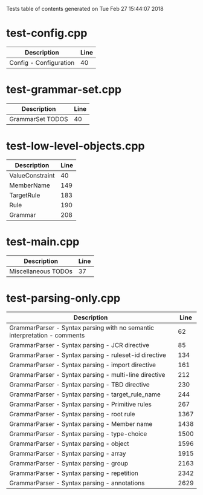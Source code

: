 Tests table of contents generated on Tue Feb 27 15:44:07 2018

# test-config.cpp
| Description | Line |
|-------------|------|
| Config - Configuration | 40 |

# test-grammar-set.cpp
| Description | Line |
|-------------|------|
| GrammarSet TODOS | 40 |

# test-low-level-objects.cpp
| Description | Line |
|-------------|------|
| ValueConstraint | 40 |
| MemberName | 149 |
| TargetRule | 183 |
| Rule | 190 |
| Grammar | 208 |

# test-main.cpp
| Description | Line |
|-------------|------|
| Miscellaneous TODOs | 37 |

# test-parsing-only.cpp
| Description | Line |
|-------------|------|
| GrammarParser - Syntax parsing with no semantic interpretation - comments | 62 |
| GrammarParser - Syntax parsing - JCR directive | 85 |
| GrammarParser - Syntax parsing - ruleset-id directive | 134 |
| GrammarParser - Syntax parsing - import directive | 161 |
| GrammarParser - Syntax parsing - multi-line directive | 212 |
| GrammarParser - Syntax parsing - TBD directive | 230 |
| GrammarParser - Syntax parsing - target_rule_name | 244 |
| GrammarParser - Syntax parsing - Primitive rules | 267 |
| GrammarParser - Syntax parsing - root rule | 1367 |
| GrammarParser - Syntax parsing - Member name | 1438 |
| GrammarParser - Syntax parsing - type-choice | 1500 |
| GrammarParser - Syntax parsing - object | 1596 |
| GrammarParser - Syntax parsing - array | 1915 |
| GrammarParser - Syntax parsing - group | 2163 |
| GrammarParser - Syntax parsing - repetition | 2342 |
| GrammarParser - Syntax parsing - annotations | 2629 |
